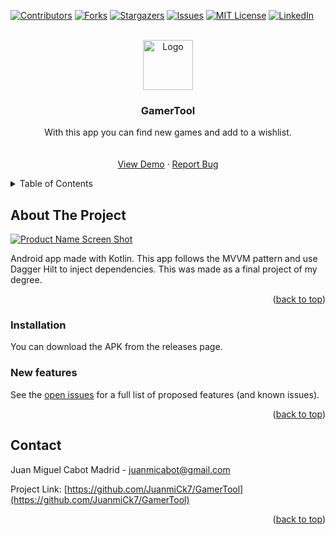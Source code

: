 <a name="readme-top"></a>

[![Contributors][contributors-shield]][contributors-url]
[![Forks][forks-shield]][forks-url]
[![Stargazers][stars-shield]][stars-url]
[![Issues][issues-shield]][issues-url]
[![MIT License][license-shield]][license-url]
[![LinkedIn][linkedin-shield]][linkedin-url]



<!-- PROJECT LOGO -->
<br />
<div align="center">
  <a href="https://github.com/JuanmiCk7/GamerTool">
    <img src="images/logo.png" alt="Logo" width="80" height="80">
  </a>

<h3 align="center">GamerTool</h3>

  <p align="center">
    With this app you can find new games and add to a wishlist.
    <br />
    <br />
    <br />
    <a href="https://github.com/JuanmiCk7/GamerTool">View Demo</a>
    ·
    <a href="https://github.com/JuanmiCk7/GamerTool/issues">Report Bug</a>
  </p>
</div>



<!-- TABLE OF CONTENTS -->
<details>
  <summary>Table of Contents</summary>
  <ol>
    <li>
      <a href="#about-the-project">About The Project</a>
    </li>
        <li><a href="#installation">Installation</a></li>
    <li><a href="#contact">Contact</a></li>
  </ol>
</details>



<!-- ABOUT THE PROJECT -->
## About The Project

[![Product Name Screen Shot][product-screenshot]](https://example.com)

Android app made with Kotlin. This app follows the MVVM pattern and use Dagger Hilt to inject dependencies.
This was made as a final project of my degree.

<p align="right">(<a href="#readme-top">back to top</a>)</p>

### Installation

You can download the APK from the releases page.

### New features

See the [open issues](https://github.com/JuanmiCk7/GamerTool/issues) for a full list of proposed features (and known issues).

<p align="right">(<a href="#readme-top">back to top</a>)</p>


<!-- CONTACT -->
## Contact

Juan Miguel Cabot Madrid - juanmicabot@gmail.com

Project Link: [https://github.com/JuanmiCk7/GamerTool](https://github.com/JuanmiCk7/GamerTool)

<p align="right">(<a href="#readme-top">back to top</a>)</p>

<!-- MARKDOWN LINKS & IMAGES -->
<!-- https://www.markdownguide.org/basic-syntax/#reference-style-links -->
[contributors-shield]: https://img.shields.io/github/contributors/github_username/repo_name.svg?style=for-the-badge
[contributors-url]: https://github.com/JuanmiCk7/GamerTool/graphs/contributors
[forks-shield]: https://img.shields.io/github/forks/github_username/repo_name.svg?style=for-the-badge
[forks-url]: https://github.com/JuanmiCk7/GamerTool/network/members
[stars-shield]: https://img.shields.io/github/stars/github_username/repo_name.svg?style=for-the-badge
[stars-url]: https://github.com/JuanmiCk7/GamerTool/stargazers
[issues-shield]: https://img.shields.io/github/issues/github_username/repo_name.svg?style=for-the-badge
[issues-url]: https://github.com/JuanmiCk7/GamerTool/issues
[license-shield]: https://img.shields.io/github/license/github_username/repo_name.svg?style=for-the-badge
[license-url]: https://github.com/JuanmiCk7/GamerTool/blob/master/LICENSE.txt
[linkedin-shield]: https://img.shields.io/badge/-LinkedIn-black.svg?style=for-the-badge&logo=linkedin&colorB=555
[linkedin-url]: https://linkedin.com/in/JuanmiCk7
[product-screenshot]: /blob/main/app/src/main/res/drawable/gamertool_cover.png

